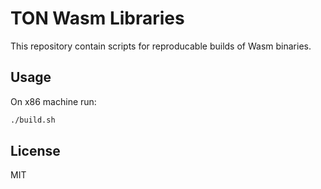 # TON Wasm Libraries

This repository contain scripts for reproducable builds of Wasm binaries.

## Usage

On x86 machine run:
```bash
./build.sh
```

## License

MIT